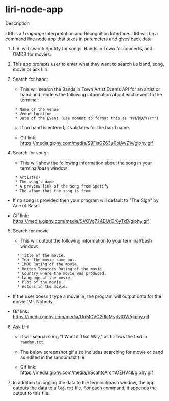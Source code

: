 # liri-node-app

Description

LIRI is a _Language_ Interpretation and Recognition Interface. LIRI will be a command line node app that takes in parameters and gives back data

1. LIRI will search Spotify for songs, Bands in Town for concerts, and OMDB for movies.

2. This app prompts user to enter what they want to search i.e band, song, movie or ask Liri.

3. Search for band:
     * This will search the Bands in Town Artist Events API for an artist or band and renders the following information about each event to the terminal:
    ```
     * Name of the venue
     * Venue location
     * Date of the Event (use moment to format this as "MM/DD/YYYY")
    ```
    * If no band is entered, it validates for the band name.

    * Gif link: https://media.giphy.com/media/S9FisGZ63u0olAwZ1v/giphy.gif

4.  Search for song:
    * This will show the following information about the song in your terminal/bash window
    ```
     * Artist(s)
     * The song's name
     * A preview link of the song from Spotify
     * The album that the song is from

    ```
   * If no song is provided then your program will default to "The Sign" by Ace of Base.

   * Gif link: https://media.giphy.com/media/SVOVg72ABUrOr8yTxD/giphy.gif

 5. Search for movie
    * This will output the following information to your terminal/bash window:

     ```
       * Title of the movie.
       * Year the movie came out.
       * IMDB Rating of the movie.
       * Rotten Tomatoes Rating of the movie.
       * Country where the movie was produced.
       * Language of the movie.
       * Plot of the movie.
       * Actors in the movie.
     ```

   * If the user doesn't type a movie in, the program will output data for the movie 'Mr. Nobody.' 

   * Gif link: https://media.giphy.com/media/UqMCVO2RIcMvjtvlOW/giphy.gif 

 6. Ask Liri
    * It will search song "I Want it That Way," as follows the text in `random.txt`.

    * The below screenshot gif also includes searching for movie or band as edited in the random.txt file

    * Gif link: https://media.giphy.com/media/hScahtcArcmOZHV4iI/giphy.gif

7. In addition to logging the data to the terminal/bash window, the app outputs the data to a `log.txt` file. For each command, it appends the output to this file.


